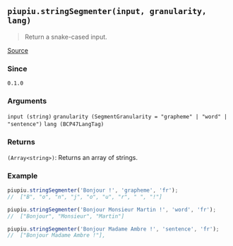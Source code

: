 ## `piupiu.stringSegmenter(input, granularity, lang)`
> Return a snake-cased input.

[Source](https://github.com/thomasbrodusch/piupiu/blob/develop/src/transformers/snakeCase.ts)

### Since
`0.1.0`

### Arguments
`input (string)`
`granularity (SegmentGranularity = "grapheme" | "word" | "sentence")`
`lang (BCP47LangTag)`

### Returns
`(Array<string>)`: Returns an array of strings.


### Example
```javascript
piupiu.stringSegmenter('Bonjour !', 'grapheme', 'fr');
//  ["B", "o", "n", "j", "o", "u", "r", " ", "!"]
```
```javascript
piupiu.stringSegmenter('Bonjour Monsieur Martin !', 'word', 'fr');
//  ["Bonjour", "Monsieur", "Martin"]
```
```javascript
piupiu.stringSegmenter('Bonjour Madame Ambre !', 'sentence', 'fr');
//  ["Bonjour Madame Ambre !"],
```



